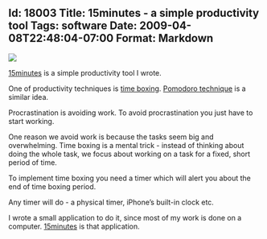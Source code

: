 Id: 18003
Title: 15minutes - a simple productivity tool
Tags: software
Date: 2009-04-08T22:48:04-07:00
Format: Markdown
--------------
![](//kjkpub.s3.amazonaws.com/blog/15minutes/15minutes-1.1.png)

[15minutes](http://blog.kowalczyk.info/software/15minutes/) is a simple
productivity tool I wrote.

One of productivity techniques is [time
boxing](http://www.davecheong.com/2006/07/26/time-boxing-is-an-effective-getting-things-done-strategy/).
[Pomodoro technique](http://www.pomodorotechnique.com/) is a similar
idea.

Procrastination is avoiding work. To avoid procrastination you just have
to start working.

One reason we avoid work is because the tasks seem big and overwhelming.
Time boxing is a mental trick - instead of thinking about doing the
whole task, we focus about working on a task for a fixed, short period
of time.

To implement time boxing you need a timer which will alert you about the
end of time boxing period.

Any timer will do - a physical timer, iPhone’s built-in clock etc.

I wrote a small application to do it, since most of my work is done on a
computer. [15minutes](http://blog.kowalczyk.info/software/15minutes/) is
that application.
